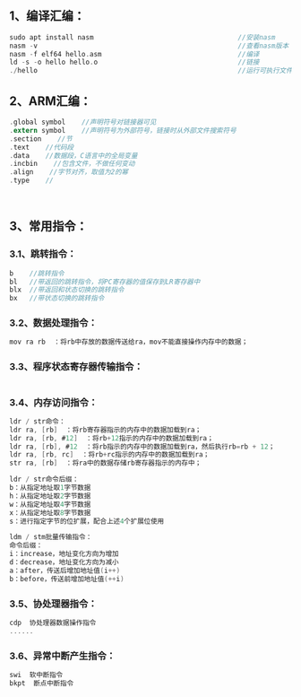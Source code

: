 ## 1、编译汇编：

```C
sudo apt install nasm                                    //安装nasm
nasm -v                                                  //查看nasm版本
nasm -f elf64 hello.asm                                  //编译
ld -s -o hello hello.o                                   //链接
./hello                                                  //运行可执行文件
```

## 2、ARM汇编：

```c
.global symbol    //声明符号对链接器可见
.extern symbol    //声明符号为外部符号，链接时从外部文件搜索符号
.section    //节
.text    //代码段
.data    //数据段，C语言中的全局变量
.incbin    //包含文件，不做任何变动
.align    //字节对齐，取值为2的幂
.type    //




```

## 3、常用指令：

### 3.1、跳转指令：

```c
b    //跳转指令
bl   //带返回的跳转指令，将PC寄存器的值保存到LR寄存器中
blx  //带返回和状态切换的跳转指令
bx   //带状态切换的跳转指令
```

### 3.2、数据处理指令：

```c
mov ra rb  ：将rb中存放的数据传送给ra，mov不能直接操作内存中的数据；
```

### 3.3、程序状态寄存器传输指令：

```c

```

### 3.4、内存访问指令：

```c
ldr / str命令：
ldr ra, [rb]  ：将rb寄存器指示的内存中的数据加载到ra；
ldr ra, [rb, #12]  ：将rb+12指示的内存中的数据加载到ra；
ldr ra, [rb], #12  ：将rb指示的内存中的数据加载到ra，然后执行rb=rb + 12；
ldr ra, [rb, rc]  ：将rb+rc指示的内存中的数据加载到ra；
str ra, [rb]  ：将ra中的数据存储rb寄存器指示的内存中；

ldr / str命令后缀：
b：从指定地址取1字节数据
h：从指定地址取2字节数据
w：从指定地址取4字节数据
x：从指定地址取8字节数据
s：进行指定字节的位扩展，配合上述4个扩展位使用

ldm / stm批量传输指令：
命令后缀：
i：increase，地址变化方向为增加
d：decrease，地址变化方向为减小
a：after，传送后增加地址值(i++)
b：before，传送前增加地址值(++i)
```

### 3.5、协处理器指令：

```c
cdp  协处理器数据操作指令
......
```

### 3.6、异常中断产生指令：

```c
swi  软中断指令
bkpt  断点中断指令
```

